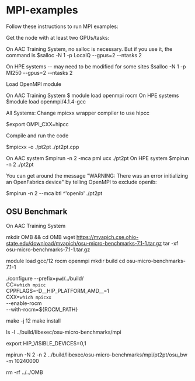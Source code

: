 # MPI-examples


Follow these instructions to run MPI examples:

Get the node with at least two GPUs/tasks:

On AAC Training System, no salloc is necessary. But if you
use it, the command is
$salloc -N 1 -p LocalQ --gpus=2 --ntasks 2

On HPE systems -- may need to be modified for some sites
$salloc -N 1 -p MI250 --gpus=2 --ntasks 2

Load OpenMPI module

On AAC Training System
$ module load openmpi rocm
On HPE systems 
$module load openmpi/4.1.4-gcc

All Systems: Change mpicxx wrapper compiler to use hipcc

$export OMPI_CXX=hipcc

Compile and run the code

$mpicxx -o ./pt2pt ./pt2pt.cpp

On AAC system
$mpirun -n 2 -mca pml ucx ./pt2pt
On HPE system
$mpirun -n 2 ./pt2pt

You can get around the message "WARNING: There was an error initializing an OpenFabrics device" by telling OpenMPI to exclude openib:

$mpirun -n 2 --mca btl ^'openib' ./pt2pt

## OSU Benchmark

On AAC Training System

mkdir OMB && cd OMB
wget https://mvapich.cse.ohio-state.edu/download/mvapich/osu-micro-benchmarks-7.1-1.tar.gz
tar -xf osu-micro-benchmarks-7.1-1.tar.gz

module load gcc/12 rocm openmpi
mkdir build
cd osu-micro-benchmarks-7.1-1

./configure --prefix=`pwd`/../build/ \
        CC=`which mpicc` \
        CPPFLAGS=-D__HIP_PLATFORM_AMD__=1 \
        CXX=`which mpicxx` \
        --enable-rocm \
        --with-rocm=${ROCM_PATH}

make -j 12
make install

ls -l ../build/libexec/osu-micro-benchmarks/mpi

export HIP_VISIBLE_DEVICES=0,1

mpirun -N 2 -n 2 ../build/libexec/osu-micro-benchmarks/mpi/pt2pt/osu_bw -m 10240000

rm -rf ../../OMB
